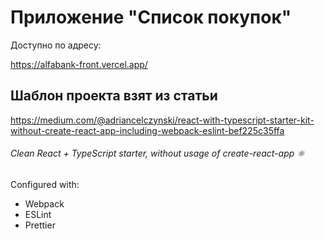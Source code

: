 # Приложение "Список покупок"

Доступно по адресу:

https://alfabank-front.vercel.app/
## Шаблон проекта взят из статьи
https://medium.com/@adriancelczynski/react-with-typescript-starter-kit-without-create-react-app-including-webpack-eslint-bef225c35ffa
###### Clean React + TypeScript starter, without usage of create-react-app ⚛
Configured with:
- Webpack
- ESLint
- Prettier